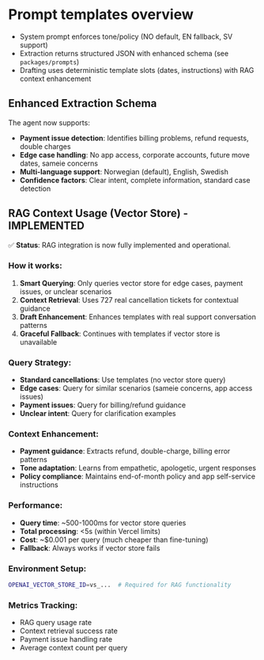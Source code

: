 # Prompt templates overview

- System prompt enforces tone/policy (NO default, EN fallback, SV support)
- Extraction returns structured JSON with enhanced schema (see `packages/prompts`)
- Drafting uses deterministic template slots (dates, instructions) with RAG context enhancement

## Enhanced Extraction Schema

The agent now supports:
- **Payment issue detection**: Identifies billing problems, refund requests, double charges
- **Edge case handling**: No app access, corporate accounts, future move dates, sameie concerns
- **Multi-language support**: Norwegian (default), English, Swedish
- **Confidence factors**: Clear intent, complete information, standard case detection

## RAG Context Usage (Vector Store) - IMPLEMENTED

✅ **Status**: RAG integration is now fully implemented and operational.

### How it works:
1. **Smart Querying**: Only queries vector store for edge cases, payment issues, or unclear scenarios
2. **Context Retrieval**: Uses 727 real cancellation tickets for contextual guidance
3. **Draft Enhancement**: Enhances templates with real support conversation patterns
4. **Graceful Fallback**: Continues with templates if vector store is unavailable

### Query Strategy:
- **Standard cancellations**: Use templates (no vector store query)
- **Edge cases**: Query for similar scenarios (sameie concerns, app access issues)
- **Payment issues**: Query for billing/refund guidance
- **Unclear intent**: Query for clarification examples

### Context Enhancement:
- **Payment guidance**: Extracts refund, double-charge, billing error patterns
- **Tone adaptation**: Learns from empathetic, apologetic, urgent responses
- **Policy compliance**: Maintains end-of-month policy and app self-service instructions

### Performance:
- **Query time**: ~500-1000ms for vector store queries
- **Total processing**: <5s (within Vercel limits)
- **Cost**: ~$0.001 per query (much cheaper than fine-tuning)
- **Fallback**: Always works if vector store fails

### Environment Setup:
```bash
OPENAI_VECTOR_STORE_ID=vs_...  # Required for RAG functionality
```

### Metrics Tracking:
- RAG query usage rate
- Context retrieval success rate
- Payment issue handling rate
- Average context count per query
